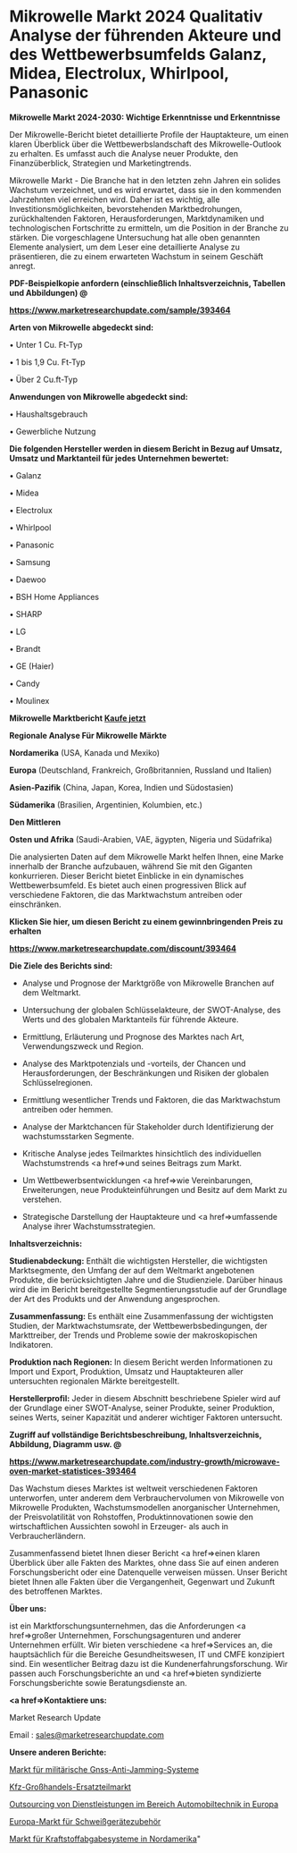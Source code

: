 # Mikrowelle Markt 2024 Qualitativ Analyse der führenden Akteure und des Wettbewerbsumfelds Galanz, Midea, Electrolux, Whirlpool, Panasonic

<strong>Mikrowelle Markt 2024-2030: Wichtige Erkenntnisse und Erkenntnisse</strong>

Der Mikrowelle-Bericht bietet detaillierte Profile der Hauptakteure, um einen klaren Überblick über die Wettbewerbslandschaft des Mikrowelle-Outlook zu erhalten. Es umfasst auch die Analyse neuer Produkte, den Finanzüberblick, Strategien und Marketingtrends.

Mikrowelle Markt - Die Branche hat in den letzten zehn Jahren ein solides Wachstum verzeichnet, und es wird erwartet, dass sie in den kommenden Jahrzehnten viel erreichen wird. Daher ist es wichtig, alle Investitionsmöglichkeiten, bevorstehenden Marktbedrohungen, zurückhaltenden Faktoren, Herausforderungen, Marktdynamiken und technologischen Fortschritte zu ermitteln, um die Position in der Branche zu stärken. Die vorgeschlagene Untersuchung hat alle oben genannten Elemente analysiert, um dem Leser eine detaillierte Analyse zu präsentieren, die zu einem erwarteten Wachstum in seinem Geschäft anregt.



<strong><b>PDF-Beispielkopie anfordern (einschließlich Inhaltsverzeichnis, Tabellen und Abbildungen) @ </b></strong>

<strong><a href=https://www.marketresearchupdate.com/sample/393464>

<strong>https://www.marketresearchupdate.com/sample/393464</u></a></strong></strong>



<strong>Arten von Mikrowelle abgedeckt sind:</strong>

• Unter 1 Cu. Ft-Typ

• 1 bis 1,9 Cu. Ft-Typ

• Über 2 Cu.ft-Typ



<strong>Anwendungen von Mikrowelle abgedeckt sind:</strong>

• Haushaltsgebrauch

• Gewerbliche Nutzung



<strong>Die folgenden Hersteller werden in diesem Bericht in Bezug auf Umsatz, Umsatz und Marktanteil für jedes Unternehmen bewertet:</strong>

• Galanz

• Midea

• Electrolux

• Whirlpool

• Panasonic

• Samsung

• Daewoo

• BSH Home Appliances

• SHARP

• LG

• Brandt

• GE (Haier)

• Candy

• Moulinex



<strong>Mikrowelle Marktbericht <a href=https://www.marketresearchupdate.com/buynow/393464>Kaufe jetzt</a></strong>



<strong>Regionale Analyse Für Mikrowelle Märkte</strong>



<strong>Nordamerika</strong> (USA, Kanada und Mexiko)



<strong>Europa</strong> (Deutschland, Frankreich, Großbritannien, Russland und Italien)



<strong>Asien-Pazifik</strong> (China, Japan, Korea, Indien und Südostasien)



<strong>Südamerika</strong> (Brasilien, Argentinien, Kolumbien, etc.)



<strong>Den Mittleren</strong> 

<strong>Osten und Afrika</strong> (Saudi-Arabien, VAE, ägypten, Nigeria und Südafrika)

Die analysierten Daten auf dem Mikrowelle Markt helfen Ihnen, eine Marke innerhalb der Branche aufzubauen, während Sie mit den Giganten konkurrieren. Dieser Bericht bietet Einblicke in ein dynamisches Wettbewerbsumfeld. Es bietet auch einen progressiven Blick auf verschiedene Faktoren, die das Marktwachstum antreiben oder einschränken.



<strong>Klicken Sie hier, um diesen Bericht zu einem gewinnbringenden Preis zu erhalten
</strong>

<strong><a href=https://www.marketresearchupdate.com/discount/393464>https://www.marketresearchupdate.com/discount/393464</b></u></strong></a>



<strong>Die Ziele des Berichts sind:</strong>

- Analyse und Prognose der Marktgröße von Mikrowelle Branchen auf dem Weltmarkt.

- Untersuchung der globalen Schlüsselakteure, der SWOT-Analyse, des Werts und des globalen Marktanteils für führende Akteure.

- Ermittlung, Erläuterung und Prognose des Marktes nach Art, Verwendungszweck und Region.

- Analyse des Marktpotenzials und -vorteils, der Chancen und Herausforderungen, der Beschränkungen und Risiken der globalen Schlüsselregionen.

- Ermittlung wesentlicher Trends und Faktoren, die das Marktwachstum antreiben oder hemmen.

- Analyse der Marktchancen für Stakeholder durch Identifizierung der wachstumsstarken Segmente.

- Kritische Analyse jedes Teilmarktes hinsichtlich des individuellen Wachstumstrends <a href=>und</a> seines Beitrags zum Markt.

- Um Wettbewerbsentwicklungen <a href=>wie</a> Vereinbarungen, Erweiterungen, neue Produkteinführungen und Besitz auf dem Markt zu verstehen.

- Strategische Darstellung der Hauptakteure und <a href=>umfas</a>sende Analyse ihrer Wachstumsstrategien.



<strong>Inhaltsverzeichnis:</strong>



<strong>Studienabdeckung:</strong> Enthält die wichtigsten Hersteller, die wichtigsten Marktsegmente, den Umfang der auf dem Weltmarkt angebotenen Produkte, die berücksichtigten Jahre und die Studienziele. Darüber hinaus wird die im Bericht bereitgestellte Segmentierungsstudie auf der Grundlage der Art des Produkts und der Anwendung angesprochen.



<strong>Zusammenfassung:</strong> Es enthält eine Zusammenfassung der wichtigsten Studien, der Marktwachstumsrate, der Wettbewerbsbedingungen, der Markttreiber, der Trends und Probleme sowie der makroskopischen Indikatoren.



<strong>Produktion nach Regionen:</strong> In diesem Bericht werden Informationen zu Import und Export, Produktion, Umsatz und Hauptakteuren aller untersuchten regionalen Märkte bereitgestellt.



<strong>Herstellerprofil:</strong> Jeder in diesem Abschnitt beschriebene Spieler wird auf der Grundlage einer SWOT-Analyse, seiner Produkte, seiner Produktion, seines Werts, seiner Kapazität und anderer wichtiger Faktoren untersucht.



<strong><b>Zugriff auf vollständige Berichtsbeschreibung, Inhaltsverzeichnis, Abbildung, Diagramm usw. @ </b></strong>

<strong><a href=https://www.marketresearchupdate.com/industry-growth/microwave-oven-market-statistices-393464>https://www.marketresearchupdate.com/industry-growth/microwave-oven-market-statistices-393464</a></strong>

Das Wachstum dieses Marktes ist weltweit verschiedenen Faktoren unterworfen, unter anderem dem Verbrauchervolumen von Mikrowelle von Mikrowelle Produkten, Wachstumsmodellen anorganischer Unternehmen, der Preisvolatilität von Rohstoffen, Produktinnovationen sowie den wirtschaftlichen Aussichten sowohl in Erzeuger- als auch in Verbraucherländern.

Zusammenfassend bietet Ihnen dieser Bericht <a href=>einen</a> klaren Überblick über alle Fakten des Marktes, ohne dass Sie auf einen anderen Forschungsbericht oder eine Datenquelle verweisen müssen. Unser Bericht bietet Ihnen alle Fakten über die Vergangenheit, Gegenwart und Zukunft des betroffenen Marktes.



<strong>Über uns:</strong>

 ist ein Marktforschungsunternehmen, das die Anforderungen <a href=>großer</a> Unternehmen, Forschungsagenturen und anderer Unternehmen erfüllt. Wir bieten verschiedene <a href=>Services</a> an, die hauptsächlich für die Bereiche Gesundheitswesen, IT und CMFE konzipiert sind. Ein wesentlicher Beitrag dazu ist die Kundenerfahrungsforschung. Wir passen auch Forschungsberichte an und <a href=>bieten</a> syndizierte Forschungsberichte sowie Beratungsdienste an.



<strong><a href=>Kontaktiere uns:</a></strong>

Market Research Update

Email : sales@marketresearchupdate.com



<strong>Unsere anderen Berichte:</strong>

<a href=https://www.linkedin.com/pulse/military-gnss-anti-jamming-systems-market-2023-future>Markt für militärische Gnss-Anti-Jamming-Systeme</a>

<a href=https://www.linkedin.com/pulse/automotive-wholesale-distribution-aftermarket>Kfz-Großhandels-Ersatzteilmarkt</a>

<a href=https://www.linkedin.com/pulse/europe-automotive-engineering-services-outsourcing>Outsourcing von Dienstleistungen im Bereich Automobiltechnik in Europa</a>

<a href=https://www.linkedin.com/pulse/europe-welding-equipment-supplies-market-size>Europa-Markt für Schweißgerätezubehör</a>

<a href=https://www.linkedin.com/pulse/north-america-fuel-dispensing-systems-market>Markt für Kraftstoffabgabesysteme in Nordamerika</a>"
